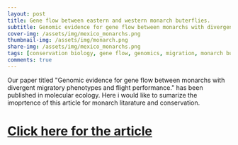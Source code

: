 ```yaml
---
layout: post
title: Gene flow between eastern and western monarch buterflies. 
subtitle: Genomic evidence for gene flow between monarchs with divergent migratory phenotypes and flight performance.
cover-img: /assets/img/mexico_monarchs.png
thumbnail-img: /assets/img/monarch.png
share-img: /assets/img/mexico_monarchs.png
tags: [conservation biology, gene flow, genomics, migration, monarch butterfly, population genetics, butterfly, ]
comments: true
---
```


Our paper titled "Genomic evidence for gene flow between monarchs with divergent migratory phenotypes and flight performance." has been published in molecular ecology. Here i would like to sumarize the imoprtence of this article for monarch litarature and conservation. 

# [Click here for the article](https://doi.org/10.1111/mec.15508)
